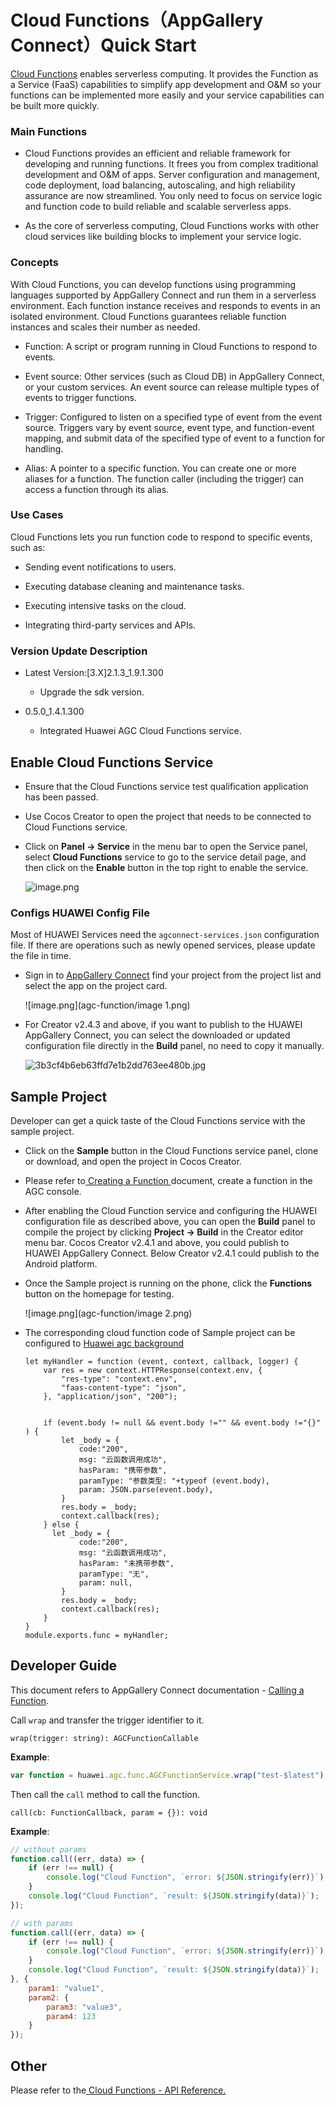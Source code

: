 # Cloud Functions（AppGallery Connect）Quick Start

[Cloud Functions](https://developer.huawei.com/consumer/en/doc/development/AppGallery-connect-Guides/agc-cloudfunction-introduction-0000001059279544) enables serverless computing. It provides the Function as a Service (FaaS) capabilities to simplify app development and O&M so your functions can be implemented more easily and your service capabilities can be built more quickly.

### Main Functions

- Cloud Functions provides an efficient and reliable framework for developing and running functions. It frees you from complex traditional development and O&M of apps. Server configuration and management, code deployment, load balancing, autoscaling, and high reliability assurance are now streamlined. You only need to focus on service logic and function code to build reliable and scalable serverless apps.

- As the core of serverless computing, Cloud Functions works with other cloud services like building blocks to implement your service logic.

### Concepts

With Cloud Functions, you can develop functions using programming languages supported by AppGallery Connect and run them in a serverless environment. Each function instance receives and responds to events in an isolated environment. Cloud Functions guarantees reliable function instances and scales their number as needed.

- Function: A script or program running in Cloud Functions to respond to events.

- Event source: Other services (such as Cloud DB) in AppGallery Connect, or your custom services. An event source can release multiple types of events to trigger functions.

- Trigger: Configured to listen on a specified type of event from the event source. Triggers vary by event source, event type, and function-event mapping, and submit data of the specified type of event to a function for handling.

- Alias: A pointer to a specific function. You can create one or more aliases for a function. The function caller (including the trigger) can access a function through its alias.

### Use Cases

Cloud Functions lets you run function code to respond to specific events, such as:

- Sending event notifications to users.

- Executing database cleaning and maintenance tasks.

- Executing intensive tasks on the cloud.

- Integrating third-party services and APIs.

### Version Update Description

- Latest Version:[3.X]2.1.3_1.9.1.300

    - Upgrade the sdk version.

-  0.5.0_1.4.1.300

    - Integrated Huawei AGC Cloud Functions service.

## Enable Cloud Functions Service

- Ensure that the Cloud Functions service test qualification application has been passed.

- Use Cocos Creator to open the project that needs to be connected to Cloud Functions service.

- Click on **Panel -> Service** in the menu bar to open the Service panel, select **Cloud Functions** service to go to the service detail page, and then click on the **Enable** button in the top right to enable the service. 

    ![image.png](agc-function/image.png)

### Configs HUAWEI Config File

Most of HUAWEI Services need the `agconnect-services.json` configuration file. If there are operations such as newly opened services, please update the file in time.

- Sign in to [AppGallery Connect](https://developer.huawei.com/consumer/en/service/josp/agc/index.html) find your project from the project list and select the app on the project card.

    ![image.png](agc-function/image 1.png)

- For Creator v2.4.3 and above, if you want to publish to the HUAWEI AppGallery Connect, you can select the downloaded or updated configuration file directly in the **Build** panel, no need to copy it manually.

    ![3b3cf4b6eb63ffd7e1b2dd763ee480b.jpg](agc-function/3b3cf4b6eb63ffd7e1b2dd763ee480b.jpg)

## Sample Project

Developer can get a quick taste of the Cloud Functions service with the sample project.

- Click on the **Sample** button in the Cloud Functions service panel, clone or download, and open the project in Cocos Creator.

- Please refer to[ Creating a Function ](https://developer.huawei.com/consumer/en/doc/development/AppGallery-connect-Guides/create-and-configure-0000001563715033)document, create a function in the AGC console. 

- After enabling the Cloud Function service and configuring the HUAWEI configuration file as described above, you can open the **Build** panel to compile the project by clicking **Project -> Build** in the Creator editor menu bar. Cocos Creator v2.4.1 and above, you could publish to HUAWEI AppGallery Connect. Below Creator v2.4.1 could publish to the Android platform.

- Once the Sample project is running on the phone, click the **Functions** button on the homepage for testing.

    ![image.png](agc-function/image 2.png)

- The corresponding cloud function code of Sample project can be configured to [Huawei agc background](https://developer.huawei.com/consumer/cn/service/josp/agc/index.html#/myProject/388421841221566752/9249519184595931747?appId=108702107)

    ```Plain Text
    let myHandler = function (event, context, callback, logger) {
        var res = new context.HTTPResponse(context.env, {
            "res-type": "context.env",
            "faas-content-type": "json",
        }, "application/json", "200");
    
     
        if (event.body != null && event.body !="" && event.body !="{}" ) {
            let _body = {
                code:"200",
                msg: "云函数调用成功",
                hasParam: "携带参数",
                paramType: "参数类型: "+typeof (event.body),
                param: JSON.parse(event.body),
            }
            res.body = _body;
            context.callback(res);
        } else {
          let _body = {
                code:"200",
                msg: "云函数调用成功",
                hasParam: "未携带参数",
                paramType: "无",
                param: null,
            }
            res.body = _body;
            context.callback(res);
        }
    }
    module.exports.func = myHandler;
    ```

## Developer Guide

This document refers to AppGallery Connect documentation - [Calling a Function](https://developer.huawei.com/consumer/en/doc/development/AppGallery-connect-Guides/agc-cloudfunction-appcall#h1-1578361210933).

Call `wrap` and transfer the trigger identifier to it.

`wrap(trigger: string): AGCFunctionCallable`

**Example**:

```JavaScript
var function = huawei.agc.func.AGCFunctionService.wrap("test-$latest");
```

Then call the `call` method to call the function.

`call(cb: FunctionCallback, param = {}): void`

**Example**:

```JavaScript
// without params
function.call((err, data) => {
    if (err !== null) {
        console.log("Cloud Function", `error: ${JSON.stringify(err)}`);
    }
    console.log("Cloud Function", `result: ${JSON.stringify(data)}`);
});

// with params
function.call((err, data) => {
    if (err !== null) {
        console.log("Cloud Function", `error: ${JSON.stringify(err)}`);
    }
    console.log("Cloud Function", `result: ${JSON.stringify(data)}`);
}, {
    param1: "value1",
    param2: {
        param3: "value3",
        param4: 123
    }
});
```

## Other

Please refer to the[ Cloud Functions - API Reference.](https://developer.huawei.com/consumer/en/doc/development/AppGallery-connect-Guides/agc-cloudfunction-introduction-0000001059279544)



